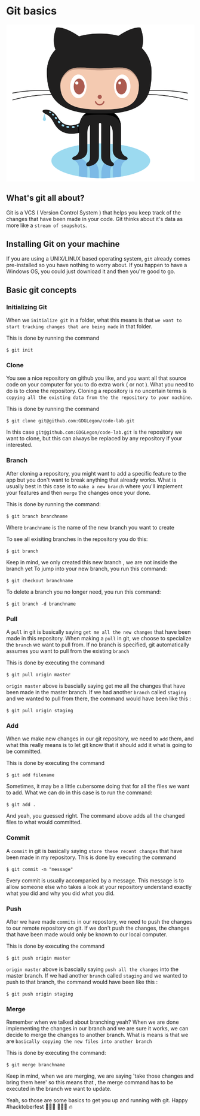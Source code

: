 
# Git basics
<img src="../assets/octocat.png" />

## What's git all about?

Git is a VCS ( Version Control System ) that helps you keep track of the changes that have been made in your code.
Git thinks about it's data as more like a `stream of smapshots`.

## Installing Git on your machine

If you are using a UNIX/LINUX based operating system, `git` already comes pre-installed so you have nothing to worry about.
If you happen to have a Windows OS, you could just download it and then you're good to go.

## Basic git concepts

### Initializing Git

When we `initialize git` in a folder, what this means is that  `we want to start tracking changes that are being made` in that folder.

This is done by running the command

```$ git init ``` 

### Clone

You see a nice repository on github you like, and you want all that source code on your computer for you to do extra work ( or not ). What you need to do is to clone the repository.
Cloning a repository is no uncertain terms is `copying all the existing data from the the repository to your machine`.

This is done by running the command 

```$ git clone git@github.com:GDGLegon/code-lab.git```

In this case `git@github.com:GDGLegon/code-lab.git` is the repository we want to clone, but this can always be replaced by any repository if your interested.

### Branch

After cloning a repository, you might want to add a specific feature to the app but you don't want to break anything that already works. What is usually best in this case is to `make a new branch` where you'll implement your features and then `merge` the changes once your done.

This is done by running the command:

```$ git branch branchname```

Where `branchname` is the name of the new branch you want to create

To see all exisiting branches in the repository you do this:

```$ git branch```

Keep in mind, we only created this new branch , we are not inside the branch yet
To jump into your new branch, you run this command:

```$ git checkout branchname```

To delete a branch you no longer need, you run this command:

```$ git branch -d branchname```


### Pull

A `pull` in git is basically saying `get me all the new changes` that have been made in this repository.
When making a `pull` in git, we choose to specialize the `branch` we want to pull from. If no branch is specified, git automatically assumes you want to pull from the existing `branch`

This is done by executing the command

```$ git pull origin master``` 

`origin master` above is bascially saying get me all the changes that have been made in the master branch.
If we had another `branch` called `staging` and we wanted to pull from there, the command would have been like this :

```$ git pull origin staging```

### Add

When we make new changes in our git repository, we need to `add` them, and what this really means is to let git know that it should add it what is going to be committed.

This is done by executing the command

```$ git add filename```

Sometimes, it may be a little cubersome doing that for all the files we want to add. What we can do in this case is to run the command:

```$ git add . ```

And yeah, you guessed right. The command above adds all the changed files to what would committed.

### Commit

A `commit` in git is basically saying `store these recent changes` that have been made in my repository. 
This is done by executing the command

```$ git commit -m "message" ```

Every commit is usually accompanied by a message. This message is to allow someone else who takes a look at your repository understand exactly what you did and why you did what you did.

### Push

After we have made `commits` in our repostory, we need to push the changes to our remote repository on git. If we don't push the changes, the changes that have been made would only be known to our local computer. 

This is done by executing the command

```$ git push origin master``` 

`origin master` above is bascially saying `push all the changes` into the master branch.
If we had another `branch` called `staging` and we wanted to push to that branch, the command would have been like this :

```$ git push origin staging```

### Merge

Remember when we talked about branching yeah? When we are done implementing the changes in our branch and we are sure it works, we can decide to merge the changes to another branch. What is means is that we are `basically copying the new files into another branch`

This is done by executing the command:

```$ git merge branchname```

Keep in mind, when we are merging, we are saying 'take those changes and bring them here' so this means that , the merge command has to be executed in the branch we want to update.


Yeah, so those are some basics to get you up and running with git.
Happy #hacktoberfest 👩🏾‍💻 👨🏾‍💻 🔥
